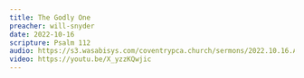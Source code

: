 ```yaml
---
title: The Godly One
preacher: will-snyder
date: 2022-10-16
scripture: Psalm 112
audio: https://s3.wasabisys.com/coventrypca.church/sermons/2022.10.16.A The Godly One - Will Snyder.mp3
video: https://youtu.be/X_yzzKQwjic
---
```

